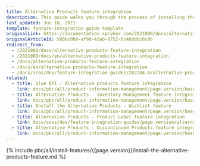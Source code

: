 ```yaml
---
title: Alternative Products feature integration
description: This guide walks you through the process of installing the Alternative Products feature into your project.
last_updated: Jun 16, 2021
template: feature-integration-guide-template
originalLink: https://documentation.spryker.com/2021080/docs/alternative-products-feature-integration
originalArticleId: 580bc0b9-af9d-43ab-8752-0c4dddbc8c9b
redirect_from:
  - /2021080/docs/alternative-products-feature-integration
  - /2021080/docs/en/alternative-products-feature-integration
  - /docs/alternative-products-feature-integration
  - /docs/en/alternative-products-feature-integration
  - /docs/scos/dev/feature-integration-guides/202204.0/alternative-products-feature-integration.html
related:
  - title: Glue API - Alternative products feature integration
    link: docs/pbc/all/product-information-management/page.version/base-shop/install-and-upgrade/install-glue-api/install-the-alternative-products-glue-api.html
  - title: Alternative Products - Inventory Management feature integration
    link: docs/pbc/all/product-information-management/page.version/base-shop/install-and-upgrade/install-features/install-the-alternative-products-inventory-management-feature.html
  - title: Install the Alternative Products - Wishlist feature
    link: docs/pbc/all/product-information-management/page.version/base-shop/install-and-upgrade/install-features/install-the-alternative-products-wishlist-feature.html
  - title: Alternative Products - Product Label feature integration
    link: docs/scos/dev/feature-integration-guides/page.version/alternative-products-product-label-feature-integration.html
  - title: Alternative Products - Discontinued Products feature integration
    link: docs/pbc/all/product-information-management/page.version/base-shop/install-and-upgrade/install-features/install-the-alternative-products-discontinued-products-feature.html
---
```


{% include pbc/all/install-features/{{page.version}}/install-the-alternative-products-feature.md %} <!-- To edit, see /_includes/pbc/all/install-features/202204.0/install-the-alternative-products-feature.md -->
